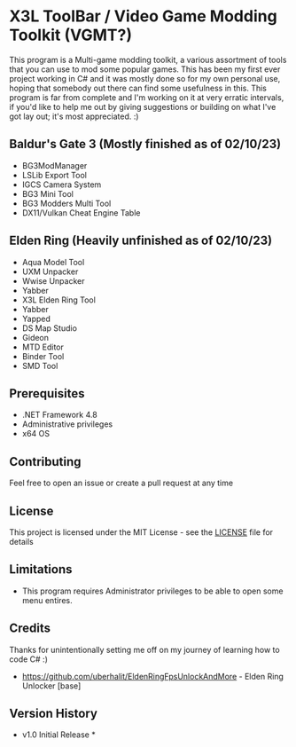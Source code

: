 # X3L ToolBar / Video Game Modding Toolkit (VGMT?)
This program is a Multi-game modding toolkit, a various assortment of tools that you can use to mod some popular games.
This has been my first ever project working in C# and it was mostly done so for my own personal use, hoping that somebody out there can find some usefulness in this.
This program is far from complete and I'm working on it at very erratic intervals, if you'd like to help me out by giving suggestions or building on what I've got lay out; it's most appreciated. :)

## Baldur's Gate 3 (Mostly finished as of 02/10/23)
* BG3ModManager
* LSLib Export Tool
* IGCS Camera System
* BG3 Mini Tool
* BG3 Modders Multi Tool
* DX11/Vulkan Cheat Engine Table

## Elden Ring (Heavily unfinished as of 02/10/23)
* Aqua Model Tool
* UXM Unpacker
* Wwise Unpacker
* Yabber
* X3L Elden Ring Tool
* Yabber
* Yapped
* DS Map Studio
* Gideon
* MTD Editor
* Binder Tool
* SMD Tool

## Prerequisites
* .NET Framework 4.8
* Administrative privileges
* x64 OS

## Contributing
Feel free to open an issue or create a pull request at any time

## License
This project is licensed under the MIT License - see the [LICENSE](LICENSE) file for details

## Limitations
* This program requires Administrator privileges to be able to open some menu entires.

## Credits
Thanks for unintentionally setting me off on my journey of learning how to code C# :)
- https://github.com/uberhalit/EldenRingFpsUnlockAndMore - Elden Ring Unlocker [base]

## Version History
* v1.0 Initial Release *
